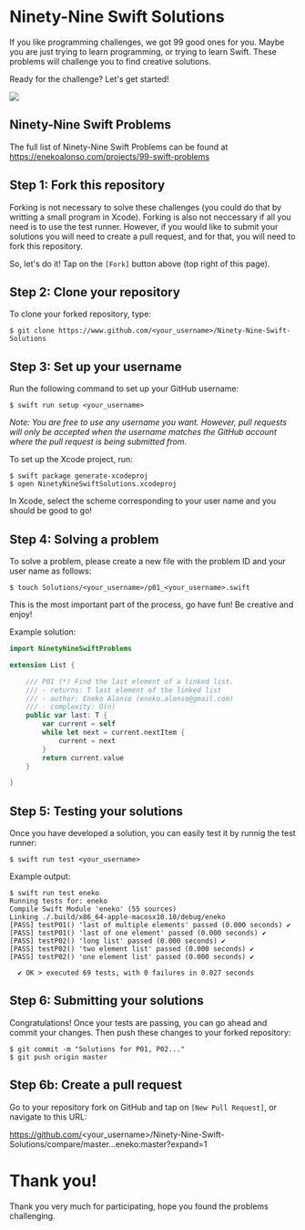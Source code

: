 # Ninety-Nine Swift Solutions

If you like programming challenges, we got 99 good ones for you. Maybe you are just trying to learn programming, or trying to learn Swift. These problems will challenge you to find creative solutions.

Ready for the challenge? Let's get started!

![](https://raw.githubusercontent.com/eneko/Ninety-Nine-Swift-Solutions/master/.github/Screenshot%202018-03-06%2021.43.03.png)

## Ninety-Nine Swift Problems

The full list of Ninety-Nine Swift Problems can be found at https://enekoalonso.com/projects/99-swift-problems

## Step 1: Fork this repository

Forking is not necessary to solve these challenges (you could do that by writting a small program in Xcode). Forking is also not neccessary if all you need is to use the test runner. However, if you would like to submit your solutions you will need to create a pull request, and for that, you will need to fork this repository.

So, let's do it! Tap on the `[Fork]` button above (top right of this page).

## Step 2: Clone your repository

To clone your forked repository, type:

```
$ git clone https://www.github.com/<your_username>/Ninety-Nine-Swift-Solutions
```

## Step 3: Set up your username

Run the following command to set up your GitHub username:

```
$ swift run setup <your_username>
```

_Note: You are free to use any username you want. However, pull requests will only be accepted when the username matches the GitHub account where the pull request is being submitted from._

To set up the Xcode project, run:

```
$ swift package generate-xcodeproj
$ open NinetyNineSwiftSolutions.xcodeproj
```

In Xcode, select the scheme corresponding to your user name and you should be good to go!

## Step 4: Solving a problem

To solve a problem, please create a new file with the problem ID and your user name as follows:

```
$ touch Solutions/<your_username>/p01_<your_username>.swift
```

This is the most important part of the process, go have fun! Be creative and enjoy!

Example solution:

```swift
import NinetyNineSwiftProblems

extension List {

    /// P01 (*) Find the last element of a linked list.
    /// - returns: T last element of the linked list
    /// - author: Eneko Alonso (eneko.alonso@gmail.com)
    /// - complexity: O(n)
    public var last: T {
        var current = self
        while let next = current.nextItem {
            current = next
        }
        return current.value
    }

}
```

## Step 5: Testing your solutions

Once you have developed a solution, you can easily test it by runnig the test runner:

```
$ swift run test <your_username>
```

Example output:

```
$ swift run test eneko
Running tests for: eneko
Compile Swift Module 'eneko' (55 sources)
Linking ./.build/x86_64-apple-macosx10.10/debug/eneko
[PASS] testP01() 'last of multiple elements' passed (0.000 seconds) ✔
[PASS] testP01() 'last of one element' passed (0.000 seconds) ✔
[PASS] testP02() 'long list' passed (0.000 seconds) ✔
[PASS] testP02() 'two element list' passed (0.000 seconds) ✔
[PASS] testP02() 'one element list' passed (0.000 seconds) ✔

  ✔ OK > executed 69 tests, with 0 failures in 0.027 seconds
```

## Step 6: Submitting your solutions

Congratulations! Once your tests are passing, you can go ahead and commit your changes. Then push these changes to your forked repository:

```
$ git commit -m "Solutions for P01, P02..."
$ git push origin master
```

## Step 6b: Create a pull request

Go to your repository fork on GitHub and tap on `[New Pull Request]`, or navigate to this URL:

https://github.com/<your_username>/Ninety-Nine-Swift-Solutions/compare/master...eneko:master?expand=1


# Thank you!

Thank you very much for participating, hope you found the problems challenging.
